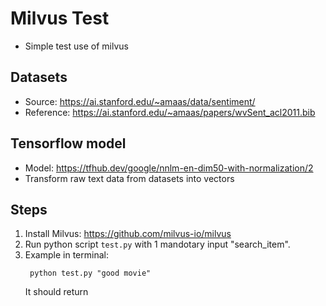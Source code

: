 # Milvus Test
* Simple test use of milvus

## Datasets
* Source: https://ai.stanford.edu/~amaas/data/sentiment/ 
* Reference: https://ai.stanford.edu/~amaas/papers/wvSent_acl2011.bib

## Tensorflow model
* Model: https://tfhub.dev/google/nnlm-en-dim50-with-normalization/2
* Transform raw text data from datasets into vectors

## Steps
1. Install Milvus: https://github.com/milvus-io/milvus
2. Run python script `test.py` with 1 mandotary input "search_item".
3. Example in terminal:
   ```
    python test.py "good movie"
   ```
   It should return
